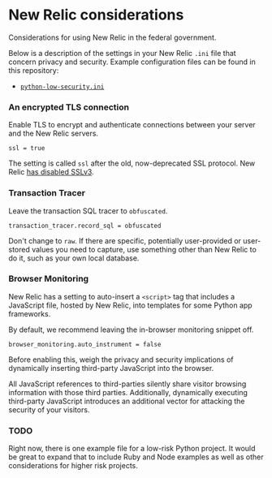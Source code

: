 # New Relic considerations

Considerations for using New Relic in the federal government.

Below is a description of the settings in your New Relic `.ini` file that concern privacy and security. Example configuration files can be found in this repository:

* [`python-low-security.ini`](python-low-security.ini)

### An encrypted TLS connection

Enable TLS to encrypt and authenticate connections between your server and the New Relic servers.

```
ssl = true
```

The setting is called `ssl` after the old, now-deprecated SSL protocol. New Relic [has disabled SSLv3](https://discuss.newrelic.com/t/server-monitoring-is-giving-ssl-error/14704).

### Transaction Tracer

Leave the transaction SQL tracer to `obfuscated`.

```
transaction_tracer.record_sql = obfuscated
```

Don't change to `raw`. If there are specific, potentially user-provided or user-stored values you need to capture, use something other than New Relic to do it, such as your own local database.

### Browser Monitoring

New Relic has a setting to auto-insert a `<script>` tag that includes a JavaScript file, hosted by New Relic, into templates for some Python app frameworks.

By default, we recommend leaving the in-browser monitoring snippet off.

```
browser_monitoring.auto_instrument = false
```

Before enabling this, weigh the privacy and security implications of dynamically inserting third-party JavaScript into the browser.

All JavaScript references to third-parties silently share visitor browsing information with those third parties. Additionally, dynamically executing third-party JavaScript introduces an additional vector for attacking the security of your visitors.

### TODO

Right now, there is one example file for a low-risk Python project. It would be great to expand that to include Ruby and Node examples as well as other considerations for higher risk projects.